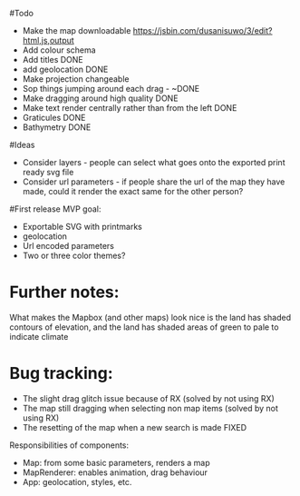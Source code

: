 #Todo
- Make the map downloadable https://jsbin.com/dusanisuwo/3/edit?html,js,output
- Add colour schema
- Add titles DONE
- add geolocation DONE
- Make projection changeable
- Sop things jumping around each drag - ~DONE
- Make dragging around high quality DONE
- Make text render centrally rather than from the left DONE
- Graticules DONE
- Bathymetry DONE


#Ideas
- Consider layers - people can select what goes onto the exported print ready svg file
- Consider url parameters - if people share the url of the map they have made, could it render the exact same for the other person?

#First release MVP goal:
- Exportable SVG with printmarks
- geolocation
- Url encoded parameters
- Two or three color themes?

# Further notes:
What makes the Mapbox (and other maps) look nice is the land has shaded contours of elevation, and the land has shaded areas of green to pale to indicate climate

# Bug tracking:
- The slight drag glitch issue because of RX (solved by not using RX)
- The map still dragging when selecting non map items (solved by not using RX)
- The resetting of the map when a new search is made FIXED

Responsibilities of components:
- Map: from some basic parameters, renders a map
- MapRenderer: enables animation, drag behaviour
- App: geolocation, styles, etc.

